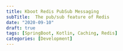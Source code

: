 ```yaml
---
title: Kboot Redis PubSub Messaging
subTitle:  The pub/sub feature of Redis  
date: "2020-09-10"
draft: true
tags: [SpringBoot, Kotlin, Caching, Redis]
categories: [Development]
---
```



